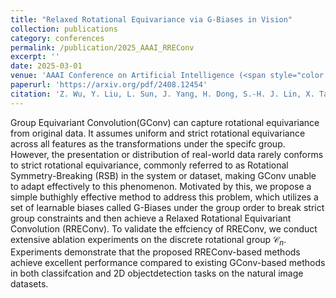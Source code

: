 ```yaml
---
title: "Relaxed Rotational Equivariance via G-Biases in Vision"
collection: publications
category: conferences
permalink: /publication/2025_AAAI_RREConv
excerpt: ''
date: 2025-03-01
venue: 'AAAI Conference on Artificial Intelligence (<span style="color:red">Selected as Oral</span>)'
paperurl: 'https://arxiv.org/pdf/2408.12454'
citation: 'Z. Wu, Y. Liu, L. Sun, J. Yang, H. Dong, S.-H. J. Lin, X. Tang, J. Mi, B. Jin, and X. Wei, "Relaxed Rotational Equivariance via G-Biases in Vision," in AAAI Conference on Artificial Intelligence, 2025.'
---
```


Group Equivariant Convolution(GConv) can capture rotational equivariance from original data. It assumes uniform and strict rotational equivariance across all features as the transformations under the specifc group. However, the presentation or distribution of real-world data rarely conforms to strict rotational equivariance, commonly referred to as Rotational Symmetry-Breaking (RSB) in the system or dataset, making GConv unable to adapt effectively to this phenomenon. Motivated by this, we propose a simple buthighly effective method to address this problem, which utilizes a set of learnable biases called G-Biases under the group order to break strict group constraints and then achieve a Relaxed Rotational Equivariant Convolution (RREConv). To validate the effciency of RREConv, we conduct extensive ablation experiments on the discrete rotational group $\mathcal{C}_{n}$. Experiments demonstrate that the proposed RREConv-based methods achieve excellent performance compared to existing GConv-based methods in both classifcation and 2D objectdetection tasks on the natural image datasets.
